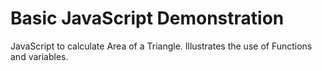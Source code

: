 # Basic JavaScript Demonstration

JavaScript to calculate Area of a Triangle. Illustrates the use of Functions and variables.